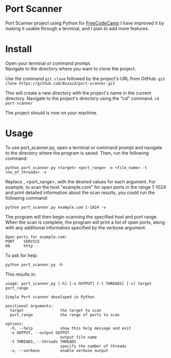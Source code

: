 # Port Scanner

Port Scanner project using Python for [FreeCodeCamp](https://www.freecodecamp.org/learn/information-security/information-security-projects/port-scanner)
I have improved it by making it usable through a terminal, and I plan to add more features.

# Install

Open your terminal or command prompt.  
Navigate to the directory where you want to clone the project.

Use the command ```git clone``` followed by the project's URL from GitHub.
```git clone https://github.com/0xzaid/port-scanner.git```

This will create a new directory with the project's name in the current directory.
Navigate to the project's directory using the "cd" command.
```cd port-scanner```

The project should is now on your machine.

# Usage

To use port_scanner.py, open a terminal or command prompt and navigate to the directory where the program is saved. Then, run the following command:
```
python port_scanner.py <target> <port_range> -o <file_name> -t <no_of_threads> -v
```

Replace <target>, <port_range>, with the desired values for each argument. For example, to scan the host "example.com" for open ports in the range 1-1024 and print detailed information about the scan results, you could run the following command:
```
python port_scanner.py example.com 1-1024 -v
```

The program will then begin scanning the specified host and port range. When the scan is complete, the program will print a list of open ports, along with any additional information specified by the verbose argument.
```
Open ports for example.com:
PORT    SERVICE
80      http
```

To ask for help:
```
python port_scanner.py -h
```
This results in:
```
usage: port_scanner.py [-h] [-o OUTPUT] [-t THREADS] [-v] target port_range

Simple Port scanner developed in Python

positional arguments:
  target                the target to scan
  port_range            the range of ports to scan

options:
  -h, --help            show this help message and exit
  -o OUTPUT, --output OUTPUT
                        output file name
  -t THREADS, --threads THREADS
                        specify the number of threads
  -v, --verbose         enable verbose output
```

